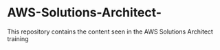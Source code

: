 # AWS-Solutions-Architect-
This repository contains the content seen in the AWS Solutions Architect training
